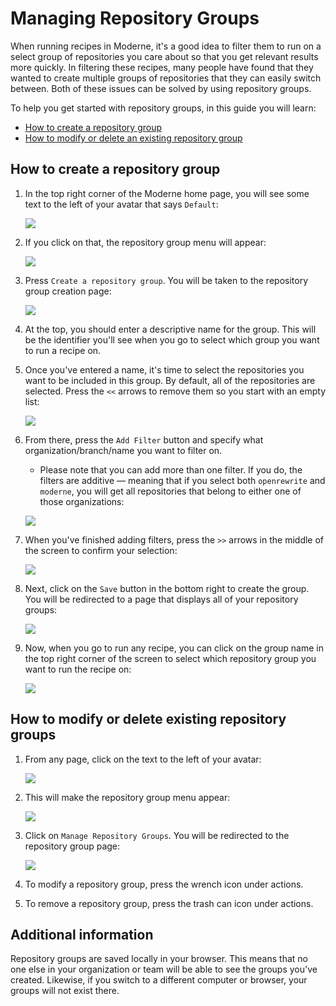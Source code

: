 # Managing Repository Groups

When running recipes in Moderne, it's a good idea to filter them to run on a select group of repositories you care about so that you get relevant results more quickly. In filtering these recipes, many people have found that they wanted to create multiple groups of repositories that they can easily switch between. Both of these issues can be solved by using repository groups.

To help you get started with repository groups, in this guide you will learn:

* [How to create a repository group](#how-to-create-a-repository-group)
* [How to modify or delete an existing repository group](#how-to-modify-or-delete-existing-repository-groups)

## How to create a repository group

1. In the top right corner of the Moderne home page, you will see some text to the left of your avatar that says `Default`:

    ![](../.gitbook/assets/repo-group-1.png)

2. If you click on that, the repository group menu will appear:

    ![](../.gitbook/assets/repo-group-2.png)

3. Press `Create a repository group`. You will be taken to the repository group creation page: 

    ![](../.gitbook/assets/repo-group-3.png)

4. At the top, you should enter a descriptive name for the group. This will be the identifier you'll see when you go to select which group you want to run a recipe on. 

5. Once you've entered a name, it's time to select the repositories you want to be included in this group. By default, all of the repositories are selected. Press the `<<` arrows to remove them so you start with an empty list:

    ![](../.gitbook/assets/repo-group-4.png)

6. From there, press the `Add Filter` button and specify what organization/branch/name you want to filter on. 
    * Please note that you can add more than one filter. If you do, the filters are additive — meaning that if you select both `openrewrite` and `moderne`, you will get all repositories that belong to either one of those organizations: 

    ![](../.gitbook/assets/repo-group-5.png)

7. When you've finished adding filters, press the `>>` arrows in the middle of the screen to confirm your selection: 

    ![](../.gitbook/assets/repo-group-6.png)

8. Next, click on the `Save` button in the bottom right to create the group. You will be redirected to a page that displays all of your repository groups: 

    ![](../.gitbook/assets/repo-group-7.png)

9. Now, when you go to run any recipe, you can click on the group name in the top right corner of the screen to select which repository group you want to run the recipe on: 

    ![](../.gitbook/assets/repo-group-8.png)

## How to modify or delete existing repository groups

1. From any page, click on the text to the left of your avatar:

    ![](../.gitbook/assets/repo-group-1.png)

2. This will make the repository group menu appear:

    ![](../.gitbook/assets/repo-group-8.png)

3. Click on `Manage Repository Groups`. You will be redirected to the repository group page:

    ![](../.gitbook/assets/repo-group-7.png)

4. To modify a repository group, press the wrench icon under actions. 

5. To remove a repository group, press the trash can icon under actions. 

## Additional information

Repository groups are saved locally in your browser. This means that no one else in your organization or team will be able to see the groups you've created. Likewise, if you switch to a different computer or browser, your groups will not exist there. 